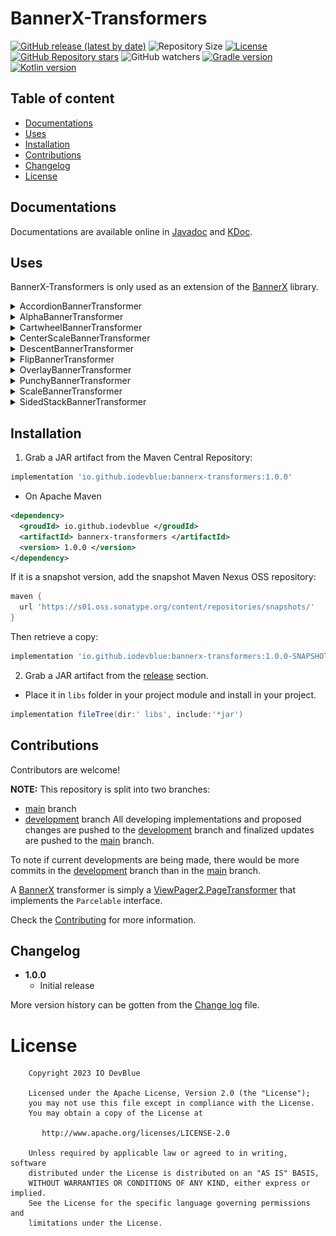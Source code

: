 BannerX-Transformers
====================

[<img alt="GitHub release (latest by date)" src="https://img.shields.io/github/v/release/IODevBlue/BannerX-Transformers?label=Current Version&color=2CCCE4&style=for-the-badge&labelColor=0109B6">](https://github.com/IODevBlue/BannerX-Transformers/releases) <img alt="Repository Size" src="https://img.shields.io/github/repo-size/IODevBlue/BannerX-Transformers?color=2CCCE4&style=for-the-badge&labelColor=0109B6"> [<img alt="License" src="https://img.shields.io/github/license/IODevBlue/BannerX-Transformers?color=2CCCE4&style=for-the-badge&labelColor=0109B6">](http://www.apache.org/licenses/LICENSE-2.0) [<img alt="GitHub Repository stars" src="https://img.shields.io/github/stars/IODevBlue/BannerX-Transformers?color=2CCCE4&style=for-the-badge&labelColor=0109B6">](https://github.com/IODevBlue/BannerX-Transformers/stargazers)
<img alt="GitHub watchers" src="https://img.shields.io/github/watchers/IODevBlue/BannerX-Transformers?label=Repository Watchers&color=2CCCE4&style=for-the-badge&labelColor=0109B6"> [<img alt="Gradle version" src="https://img.shields.io/static/v1?label=Gradle version&message=7.5.1&color=2CCCE4&style=for-the-badge&labelColor=0109B6">](https://docs.gradle.org/7.5.1/release-notes) [<img alt="Kotlin version" src="https://img.shields.io/static/v1?label=Kotlin version&message=1.7.10&color=2CCCE4&style=for-the-badge&labelColor=0109B6">](https://KOTLINlang.org/docs/whatsnew1720)

Table of content
----------------
- [Documentations](https://github.com/IODevBlue/BannerX-Transformers/tree/main#documentations)
- [Uses](https://github.com/IODevBlue/BannerX-Transformers/tree/main#uses)
- [Installation](https://github.com/IODevBlue/BannerX-Transformers/tree/main#installation)
- [Contributions](https://github.com/IODevBlue/BannerX-Transformers/tree/main#contributions)
- [Changelog](https://github.com/IODevBlue/BannerX-Transformers/tree/main#changelog)
- [License](https://github.com/IODevBlue/BannerX-Transformers/tree/main#license)

Documentations
--------------
Documentations are available online in [Javadoc](https://raw.githack.com/IODevBlue/project-docs/main/api/android/bannerx-transformers/javadoc/index.html) and [KDoc](https://raw.githack.com/IODevBlue/project-docs/main/api/android/bannerx-transformers/html/index.html).

Uses
----
BannerX-Transformers is only used as an extension of the [BannerX](https://github.com/IODevBlue/BannerX) library.

<details>
  <summary>AccordionBannerTransformer</summary>
  <p align="center"><img src="https://github.com/IODevBlue/sample-previews/blob/main/api/android/bannerx-transformers/accordion.gif" alt="AccordionBannerTransformer"></p>
</details>

<details>
  <summary>AlphaBannerTransformer</summary>
  <p align="center"><img src="https://github.com/IODevBlue/sample-previews/blob/main/api/android/bannerx-transformers/alpha.gif" alt="AlphaBannerTransformer"></p>
</details>

<details>
  <summary>CartwheelBannerTransformer</summary>
  <p align="center"><img src="https://github.com/IODevBlue/sample-previews/blob/main/api/android/bannerx-transformers/cartwheel.gif" alt="CartwheelBannerTransformer"></p>
</details>

<details>
  <summary>CenterScaleBannerTransformer</summary>
  <p align="center"><img src="https://github.com/IODevBlue/sample-previews/blob/main/api/android/bannerx-transformers/centerscale.gif" alt="CenterScaleBannerTransformer"></p>
</details>

<details>
  <summary>DescentBannerTransformer</summary>
  <p align="center"><img src="https://github.com/IODevBlue/sample-previews/blob/main/api/android/bannerx-transformers/descent.gif" alt="DescentBannerTransformer"></p>
</details>

<details>
  <summary>FlipBannerTransformer</summary>
  <p align="center"><img src="https://github.com/IODevBlue/sample-previews/blob/main/api/android/bannerx-transformers/flip.gif" alt="FlipBannerTransformer"></p>
</details>

<details>
  <summary>OverlayBannerTransformer</summary>
  <p align="center"><img src="https://github.com/IODevBlue/sample-previews/blob/main/api/android/bannerx-transformers/overlay.gif" alt="OverlayBannerTransformer"></p>
</details>

<details>
  <summary>PunchyBannerTransformer</summary>
  <p align="center"><img src="https://github.com/IODevBlue/sample-previews/blob/main/api/android/bannerx-transformers/punchy.gif" alt="PunchyBannerTransformer"></p>
</details>

<details>
  <summary>ScaleBannerTransformer</summary>
  <p align="center"><img src="https://github.com/IODevBlue/sample-previews/blob/main/api/android/bannerx-transformers/scale.gif" alt="ScaleBannerTransformer"></p>
</details>

<details>
  <summary>SidedStackBannerTransformer</summary>
  <p align="center"><img src="https://github.com/IODevBlue/sample-previews/blob/main/api/android/bannerx-transformers/sidedstack.gif" alt="SidedStackBannerTransformer"></p>
</details>


Installation
------------
1. Grab a JAR artifact from the Maven Central Repository:
```GROOVY
implementation 'io.github.iodevblue:bannerx-transformers:1.0.0'
```
- On Apache Maven
```XML
<dependency>
  <groudId> io.github.iodevblue </groudId>
  <artifactId> bannerx-transformers </artifactId>
  <version> 1.0.0 </version>
</dependency>
```
If it is a snapshot version, add the snapshot Maven Nexus OSS repository:
```GROOVY
maven {   
  url 'https://s01.oss.sonatype.org/content/repositories/snapshots/'
}
```
Then retrieve a copy:
```GROOVY
implementation 'io.github.iodevblue:bannerx-transformers:1.0.0-SNAPSHOT'
```

2. Grab a JAR artifact from the [release](https://github.com/IODevBlue/BannerX-Transformers/releases) section.
- Place it in `libs` folder in your project module and install in your project.
```GROOVY
implementation fileTree(dir:' libs', include:'*jar')
```

Contributions
-------------
Contributors are welcome!

**NOTE:** This repository is split into two branches:
- [main](https://github.com/IODevBlue/BannerX-Transformers/tree/main) branch
- [development](https://github.com/IODevBlue/BannerX-Transformers/tree/development) branch
All developing implementations and proposed changes are pushed to the [development](https://github.com/IODevBlue/BannerX-Transformers/tree/development) branch and finalized updates are pushed to the [main](https://github.com/IODevBlue/BannerX-Transformers/tree/main) branch.

To note if current developments are being made, there would be more commits in the [development](https://github.com/IODevBlue/BannerX-Transformers/tree/development) branch than in the [main](https://github.com/IODevBlue/BannerX-Transformers/tree/main) branch.

A [BannerX](https://github.com/IODevBlue/BannerX) transformer is simply a [ViewPager2.PageTransformer](https://developer.android.com/reference/kotlin/androidx/viewpager2/widget/ViewPager2.PageTransformer) that implements the `Parcelable` interface.

Check the [Contributing](https://github.com/IODevBlue/BannerX-Transformers/blob/development/CONTRIBUTING.md) for more information.


Changelog
---------
* **1.0.0**
    * Initial release

More version history can be gotten from the [Change log](https://github.com/IODevBlue/BannerX-Transformers/blob/main/CHANGELOG.md) file.


License
=======
```
    Copyright 2023 IO DevBlue

    Licensed under the Apache License, Version 2.0 (the "License");
    you may not use this file except in compliance with the License.
    You may obtain a copy of the License at

       http://www.apache.org/licenses/LICENSE-2.0

    Unless required by applicable law or agreed to in writing, software
    distributed under the License is distributed on an "AS IS" BASIS,
    WITHOUT WARRANTIES OR CONDITIONS OF ANY KIND, either express or implied.
    See the License for the specific language governing permissions and
    limitations under the License.
```
